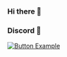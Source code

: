 ### Hi there 👋
### Discord 💯
[![Button Example]][Link]
<!----------------------------------------------------------------------------->
[Link]: # 'Link with example title.'
<!---------------------------------[ Buttons ]--------------------------------->
[Button Example]: [https://img.shields.io/badge/Discord-5865F2?style=for-the-badge&logo=discord&logoColor=white]
<!--
**dhafinmuntaz/dhafinmuntaz** is a ✨ _special_ ✨ repository because its `README.md` (this file) appears on your GitHub profile.

Here are some ideas to get you started:

- 🔭 I’m currently working on ...
- 🌱 I’m currently learning ...
- 👯 I’m looking to collaborate on ...
- 🤔 I’m looking for help with ...
- 💬 Ask me about ...
- 📫 How to reach me: ...
- 😄 Pronouns: ...
- ⚡ Fun fact: ...
-->
